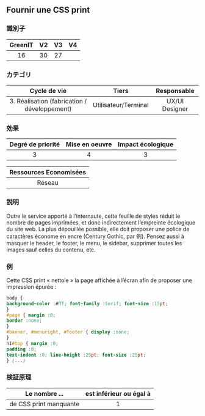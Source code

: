 ## Fournir une CSS print

### 識別子

| GreenIT |  V2  |  V3  |  V4  |
|:-------:|:----:|:----:|:----:|
|   16   | 30  | 27  |      |

### カテゴリ

| Cycle de vie |  Tiers  |  Responsable  |
|:---------:|:----:|:----:|
| 3. Réalisation (fabrication / développement) | Utilisateur/Terminal | UX/UI Designer |

### 効果

| Degré de priorité |      Mise en oeuvre       |  Impact écologique    |
|:-------------------:|:-------------------------:|:---------------------:|
| 3 | 4 | 3 |

|Ressources Economisées                                      |
|:----------------------------------------------------------:|
|  Réseau  |

### 説明

Outre le service apporté à l’internaute, cette feuille de styles réduit le nombre de pages imprimées, 
et donc indirectement l’empreinte écologique du site web. La plus dépouillée possible, elle doit proposer une police
de caractères économe en encre (Century Gothic, par 例). Pensez aussi à masquer le header, le footer, le menu, le sidebar,
supprimer toutes les images sauf celles du contenu, etc.

### 例

Cette CSS print « nettoie » la page affichée à l’écran afin de proposer une impression épurée :
```css
body {
background-color :#ﬀf; font-family :Serif; font-size :15pt;
}
#page { margin :0;
border :none;
}
#banner, #menuright, #footer { display :none;
}
h1#top { margin :0;
padding :0;
text-indent :0; line-height :25pt; font-size :25pt;
} (...)
```

### 検証原理

| Le nombre ...     | est inférieur ou égal à   |  
|-------------------|:-------------------------:|
| de CSS print manquante  |  1 |
